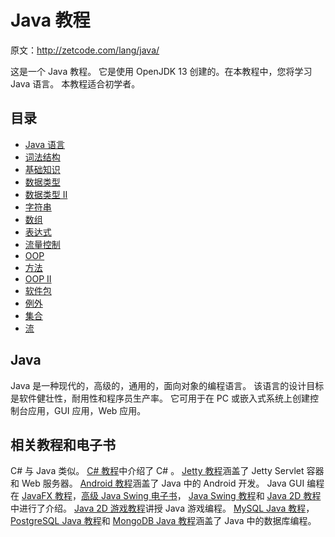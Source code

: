 # Java 教程

原文：http://zetcode.com/lang/java/

这是一个 Java 教程。 它是使用 OpenJDK 13 创建的。在本教程中，您将学习 Java 语言。 本教程适合初学者。

## 目录



*   [Java 语言](java/)
*   [词法结构](lexis/)
*   [基础知识](basics/)
*   [数据类型](datatypes/)
*   [数据类型 II](datatypes2/)
*   [字符串](strings/)
*   [数组](arrays/)
*   [表达式](expressions/)
*   [流量控制](flow/)
*   [OOP](oop/)
*   [方法](methods/)
*   [OOP II](oop2/)
*   [软件包](packages/)
*   [例外](exceptions/)
*   [集合](collections/)
*   [流](streams/)



## Java

Java 是一种现代的，高级的，通用的，面向对象的编程语言。 该语言的设计目标是软件健壮性，耐用性和程序员生产率。 它可用于在 PC 或嵌入式系统上创建控制台应用，GUI 应用，Web 应用。

## 相关教程和电子书

C# 与 Java 类似。 [C# 教程](/lang/csharp/)中介绍了 C# 。 [Jetty 教程](/java/jetty/)涵盖了 Jetty Servlet 容器和 Web 服务器。 [Android 教程](/mob/android/)涵盖了 Java 中的 Android 开发。 Java GUI 编程在 [JavaFX 教程](/gui/javafx/)，[高级 Java Swing 电子书](/ebooks/advancedjavaswing/)， [Java Swing 教程](/tutorials/javaswingtutorial/)和 [Java 2D 教程](/gfx/java2d/)中进行了介绍。 [Java 2D 游戏教程](/tutorials/javagamestutorial/)讲授 Java 游戏编程。 [MySQL Java 教程](/db/mysqljava/)， [PostgreSQL Java 教程](/db/postgresqljavatutorial/)和 [MongoDB Java 教程](/db/mongodbjava/)涵盖了 Java 中的数据库编程。